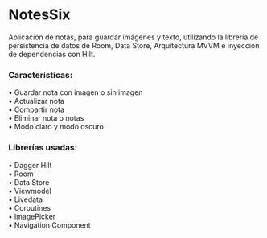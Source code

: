 # NotesSix
Aplicación de notas, para guardar imágenes y texto, utilizando la librería de persistencia de datos de Room, Data Store, Arquitectura MVVM e inyección de dependencias con Hilt.

<h3>Características:</h3>
• Guardar nota con imagen o sin imagen
<br>
• Actualizar nota
<br>
• Compartir nota
<br
• Buscar nota
<br>
• Eliminar nota o notas
<br>
• Modo claro y modo oscuro

<h3>Librerías usadas:</h3>
• Dagger Hilt
<br>
• Room
<br>
• Data Store
<br>
• Viewmodel
<br>
• Livedata
<br>
• Coroutines
<br>
• ImagePicker
<br>
• Navigation Component
